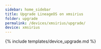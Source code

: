 ```yaml
---
sidebar: home_sidebar
title: Upgrade LineageOS on xmsirius
folder: upgrade
permalink: /devices/xmsirius/upgrade/
device: xmsirius
---
```

{% include templates/device_upgrade.md %}
